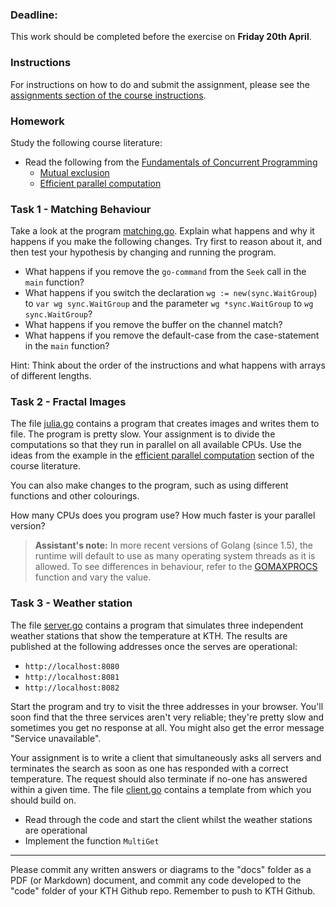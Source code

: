 ### Deadline:
This work should be completed before the exercise on **Friday 20th April**.

### Instructions
For instructions on how to do and submit the assignment, please see the
[assignments section of the course instructions](https://gits-15.sys.kth.se/inda-17/course-instructions#assignments).

### Homework
Study the following course literature:

- Read the following from the [Fundamentals of Concurrent Programming](http://yourbasic.org/golang/concurrent-programming/)
  - [Mutual exclusion](http://yourbasic.org/golang/mutex-explained/)
  - [Efficient parallel computation](http://yourbasic.org/golang/efficient-parallel-computation/)

### Task 1 - Matching Behaviour

Take a look at the program [matching.go](code/matching.go). Explain what happens and why it happens if you make the following changes. Try first to reason about it, and then test your hypothesis by changing and running the program.

  * What happens if you remove the `go-command` from the `Seek` call in the `main` function?
  * What happens if you switch the declaration `wg := new(sync.WaitGroup`) to `var wg sync.WaitGroup` and the parameter `wg *sync.WaitGroup` to `wg sync.WaitGroup`?
  * What happens if you remove the buffer on the channel match?
  * What happens if you remove the default-case from the case-statement in the `main` function?

Hint: Think about the order of the instructions and what happens with arrays of different lengths.

### Task 2 - Fractal Images

The file [julia.go](code/julia.go) contains a program that creates images and writes them to file. The program is pretty slow. Your assignment is to divide the computations so that they run in parallel on all available CPUs. Use the ideas from the example in the [efficient parallel computation](http://yourbasic.org/golang/efficient-parallel-computation/) section of the course literature.

You can also make changes to the program, such as using different functions and other colourings.

How many CPUs does you program use? How much faster is your parallel version?

> **Assistant's note:** In more recent versions of Golang (since 1.5), the runtime will default to use as many operating system threads as it is allowed. To see differences in behaviour, refer to the [GOMAXPROCS](https://golang.org/pkg/runtime/#GOMAXPROCS) function and vary the value.

### Task 3 - Weather station

The file [server.go](code/server.go) contains a program that simulates three independent weather stations that show the temperature at KTH. The results are published at the following addresses once the serves are operational:

  * `http://localhost:8080`
  * `http://localhost:8081`
  * `http://localhost:8082`

Start the program and try to visit the three addresses in your browser. You'll soon find that the three services aren't very reliable; they're pretty slow and sometimes you get no response at all. You might also get the error message "Service unavailable".

Your assignment is to write a client that simultaneously asks all servers and terminates the search as soon as one has responded with a correct temperature. The request should also terminate if no-one has answered within a given time. The file [client.go](code/client.go) contains a template from which you should build on.

  * Read through the code and start the client whilst the weather stations are operational
  * Implement the function `MultiGet`

---

Please commit any written answers or diagrams to the "docs" folder as a PDF (or Markdown) document, and commit any code developed to the "code" folder of your KTH Github repo. Remember to push to KTH Github.
